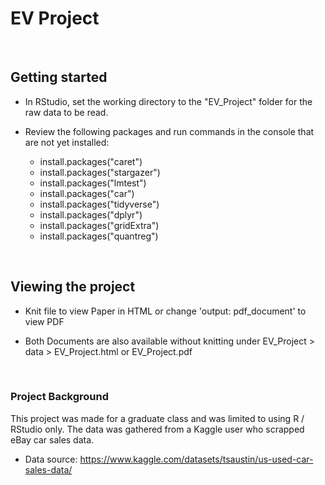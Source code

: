 # EV Project

<br>

## Getting started

* In RStudio, set the working directory to the "EV_Project" folder for the raw data to be read.

* Review the following packages and run commands in the console that are not yet installed:

  - install.packages("caret")
  - install.packages("stargazer")
  - install.packages("lmtest")
  - install.packages("car")
  - install.packages("tidyverse")
  - install.packages("dplyr")
  - install.packages("gridExtra")
  - install.packages("quantreg")

<br>

## Viewing the project

* Knit file to view Paper in HTML or change 'output: pdf_document' to view PDF

* Both Documents are also available without knitting under EV_Project > data > EV_Project.html or EV_Project.pdf
<br>

### Project Background
This project was made for a graduate class and was limited to using R / RStudio only. The data was gathered from a Kaggle user who scrapped eBay car sales data.

  - Data source: https://www.kaggle.com/datasets/tsaustin/us-used-car-sales-data/
